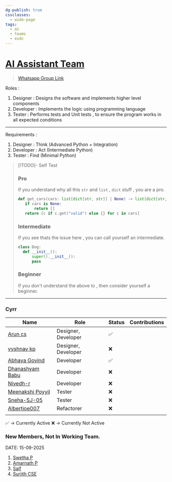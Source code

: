 ```yaml
---
dg-publish: true
cssclasses:
  - wide-page
tags:
  - ai
  - teams
  - esdc
---
```

# [AI Assistant Team](https://github.com/orgs/Embedded-Systems-GCEK/teams/ai-assistant-team)

>[Whatsapp Group Link](https://chat.whatsapp.com/Ga3031FhGwwFcBlmVDQV36) 

Roles : 
1. Designer : Designs the software and implements higher level components
2. Developer : Implements the logic using programming language
3. Tester : Performs tests and Unit tests , to ensure the program works in all expected conditions 
---
Requirements :
1. Designer : Think (Advanced Python + Integration)
2. Developer : Act  (Intermediate Python)
3. Tester : Find (Minimal Python)

>[!TODO]- Self Test 
>### Pro
>If you understand why all this `str` and `list` , `dict` stuff , you are a pro.
>```python
>def get_cars(cars: list[dict[str, str]] | None) -> list[dict[str, str]]:
>    if cars is None:
>        return []
>    return [c if c.get("valid") else {} for c in cars]
>
>```
>
>### Intermediate
>If you see thats the issue here , you can call yourself an intermediate.
>
>```python
>class Dog:
>	def __init__():
>		super().__init__():
>		pass
>```
>
>### Beginner
>If you don't understand the above to , then consider yourself a beginner.

---

### Cyrr

| Name                                                                                     | Role                | Status | Contributions |
| ---------------------------------------------------------------------------------------- | ------------------- | ------ | ------------- |
| [Arun cs](https://github.com/orgs/Embedded-Systems-GCEK/people/aruncs31s)                | Designer, Developer | ✅      |               |
| [vyshnav kp](https://github.com/orgs/Embedded-Systems-GCEK/people/vyshnav8486)           | Designer, Developer | ❌      |               |
| [Abhaya Govind](https://github.com/orgs/Embedded-Systems-GCEK/people/AbhayaGovind)       | Developer           | ✅      |               |
| [Dhanashyam Babu](https://github.com/orgs/Embedded-Systems-GCEK/people/dhanashyam18)     | Developer           | ❌      |               |
| [Nivedh-r](https://github.com/orgs/Embedded-Systems-GCEK/people/Nivedh-r)                | Developer           | ❌      |               |
| [Meenakshi Poyyil](https://github.com/orgs/Embedded-Systems-GCEK/people/MeenakshiPoyyil) | Tester              | ❌      |               |
| [Sneha-SJ-05](https://github.com/orgs/Embedded-Systems-GCEK/people/Sneha-SJ-05)          | Tester              | ❌      |               |
| [Albertjoe007](https://github.com/orgs/Embedded-Systems-GCEK/people/Albertjoe010)        | Refactorer          | ❌      |               |
|                                                                                          |                     |        |               |

✅ -> Currently Active
❌ -> Currently Not Active
### New Members, Not In Working Team.

DATE: 15-09-2025

1. [Swetha P](https://github.com/Swethap1991)
2. [Amarnath P](https://github.com/amarnath749)
3. [Saif](https://github.com/Saifali1256)
4. [Surjith CSE](https://github.comm/Surjith-ap)

